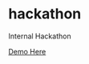 # hackathon
Internal Hackathon

<a href="https://htmlpreview.github.io/?https://github.com/vishalkrv/hackathon/blob/master/index.html">Demo Here</a>
